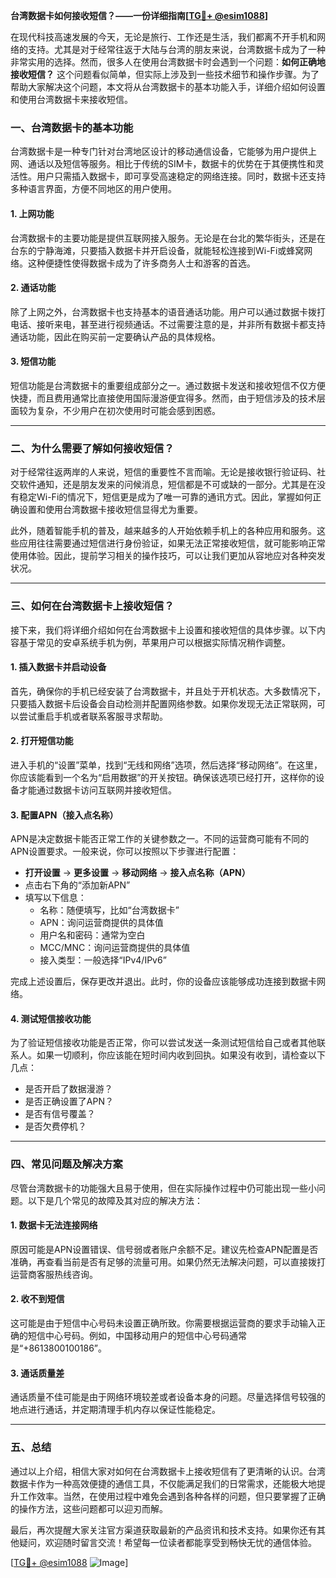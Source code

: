 **台湾数据卡如何接收短信？——一份详细指南[[TG💪+ @esim1088](https://t.me/s/esim1088)]**

在现代科技高速发展的今天，无论是旅行、工作还是生活，我们都离不开手机和网络的支持。尤其是对于经常往返于大陆与台湾的朋友来说，台湾数据卡成为了一种非常实用的选择。然而，很多人在使用台湾数据卡时会遇到一个问题：**如何正确地接收短信？** 这个问题看似简单，但实际上涉及到一些技术细节和操作步骤。为了帮助大家解决这个问题，本文将从台湾数据卡的基本功能入手，详细介绍如何设置和使用台湾数据卡来接收短信。

### 一、台湾数据卡的基本功能

台湾数据卡是一种专门针对台湾地区设计的移动通信设备，它能够为用户提供上网、通话以及短信等服务。相比于传统的SIM卡，数据卡的优势在于其便携性和灵活性。用户只需插入数据卡，即可享受高速稳定的网络连接。同时，数据卡还支持多种语言界面，方便不同地区的用户使用。

#### 1. 上网功能
台湾数据卡的主要功能是提供互联网接入服务。无论是在台北的繁华街头，还是在台东的宁静海滩，只要插入数据卡并开启设备，就能轻松连接到Wi-Fi或蜂窝网络。这种便捷性使得数据卡成为了许多商务人士和游客的首选。

#### 2. 通话功能
除了上网之外，台湾数据卡也支持基本的语音通话功能。用户可以通过数据卡拨打电话、接听来电，甚至进行视频通话。不过需要注意的是，并非所有数据卡都支持通话功能，因此在购买前一定要确认产品的具体规格。

#### 3. 短信功能
短信功能是台湾数据卡的重要组成部分之一。通过数据卡发送和接收短信不仅方便快捷，而且费用通常比直接使用国际漫游便宜得多。然而，由于短信涉及的技术层面较为复杂，不少用户在初次使用时可能会感到困惑。

---

### 二、为什么需要了解如何接收短信？

对于经常往返两岸的人来说，短信的重要性不言而喻。无论是接收银行验证码、社交软件通知，还是朋友发来的问候消息，短信都是不可或缺的一部分。尤其是在没有稳定Wi-Fi的情况下，短信更是成为了唯一可靠的通讯方式。因此，掌握如何正确设置和使用台湾数据卡接收短信显得尤为重要。

此外，随着智能手机的普及，越来越多的人开始依赖手机上的各种应用和服务。这些应用往往需要通过短信进行身份验证，如果无法正常接收短信，就可能影响正常使用体验。因此，提前学习相关的操作技巧，可以让我们更加从容地应对各种突发状况。

---

### 三、如何在台湾数据卡上接收短信？

接下来，我们将详细介绍如何在台湾数据卡上设置和接收短信的具体步骤。以下内容基于常见的安卓系统手机为例，苹果用户可以根据实际情况稍作调整。

#### 1. 插入数据卡并启动设备
首先，确保你的手机已经安装了台湾数据卡，并且处于开机状态。大多数情况下，只要插入数据卡后设备会自动检测并配置网络参数。如果你发现无法正常联网，可以尝试重启手机或者联系客服寻求帮助。

#### 2. 打开短信功能
进入手机的“设置”菜单，找到“无线和网络”选项，然后选择“移动网络”。在这里，你应该能看到一个名为“启用数据”的开关按钮。确保该选项已经打开，这样你的设备才能通过数据卡访问互联网并接收短信。

#### 3. 配置APN（接入点名称）
APN是决定数据卡能否正常工作的关键参数之一。不同的运营商可能有不同的APN设置要求。一般来说，你可以按照以下步骤进行配置：

- **打开设置** -> **更多设置** -> **移动网络** -> **接入点名称（APN）**
- 点击右下角的“添加新APN”
- 填写以下信息：
  - 名称：随便填写，比如“台湾数据卡”
  - APN：询问运营商提供的具体值
  - 用户名和密码：通常为空白
  - MCC/MNC：询问运营商提供的具体值
  - 接入类型：一般选择“IPv4/IPv6”

完成上述设置后，保存更改并退出。此时，你的设备应该能够成功连接到数据卡网络。

#### 4. 测试短信接收功能
为了验证短信接收功能是否正常，你可以尝试发送一条测试短信给自己或者其他联系人。如果一切顺利，你应该能在短时间内收到回执。如果没有收到，请检查以下几点：

- 是否开启了数据漫游？
- 是否正确设置了APN？
- 是否有信号覆盖？
- 是否欠费停机？

---

### 四、常见问题及解决方案

尽管台湾数据卡的功能强大且易于使用，但在实际操作过程中仍可能出现一些小问题。以下是几个常见的故障及其对应的解决方法：

#### 1. 数据卡无法连接网络
原因可能是APN设置错误、信号弱或者账户余额不足。建议先检查APN配置是否准确，再查看当前是否有足够的流量可用。如果仍然无法解决问题，可以直接拨打运营商客服热线咨询。

#### 2. 收不到短信
这可能是由于短信中心号码未设置正确所致。你需要根据运营商的要求手动输入正确的短信中心号码。例如，中国移动用户的短信中心号码通常是“+8613800100186”。

#### 3. 通话质量差
通话质量不佳可能是由于网络环境较差或者设备本身的问题。尽量选择信号较强的地点进行通话，并定期清理手机内存以保证性能稳定。

---

### 五、总结

通过以上介绍，相信大家对如何在台湾数据卡上接收短信有了更清晰的认识。台湾数据卡作为一种高效便捷的通信工具，不仅能满足我们的日常需求，还能极大地提升工作效率。当然，在使用过程中难免会遇到各种各样的问题，但只要掌握了正确的操作方法，这些问题都可以迎刃而解。

最后，再次提醒大家关注官方渠道获取最新的产品资讯和技术支持。如果你还有其他疑问，欢迎随时留言交流！希望每一位读者都能享受到畅快无忧的通信体验。

[[TG💪+ @esim1088](https://t.me/s/esim1088) ![Image](https://i.postimg.cc/4NQfJmqS/Snipaste-2025-05-13-00-14-12.png)]